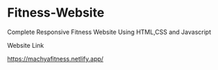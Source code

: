 # Fitness-Website
Complete Responsive  Fitness Website Using HTML,CSS and Javascript

Website Link

https://machyafitness.netlify.app/
